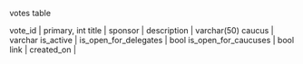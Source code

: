 votes table

vote_id                 |   primary, int
title                   |
sponsor                 |
description             |   varchar(50)
caucus                  |   varchar
is_active               |
is_open_for_delegates   |   bool
is_open_for_caucuses    |   bool
link                    |
created_on              | 


